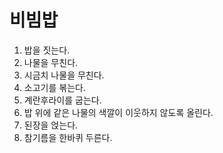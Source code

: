 # 비빔밥 
1. 밥을 짓는다. 
2. 나물을 무친다.
3. 시금치 나물을 무친다.
4. 소고기를 볶는다.
5. 계란후라이를 굽는다.
6. 밥 위에 같은 나물의 색깔이 이웃하지 않도록 올린다.
7. 된장을 얹는다.
8. 참기름을 한바퀴 두른다.